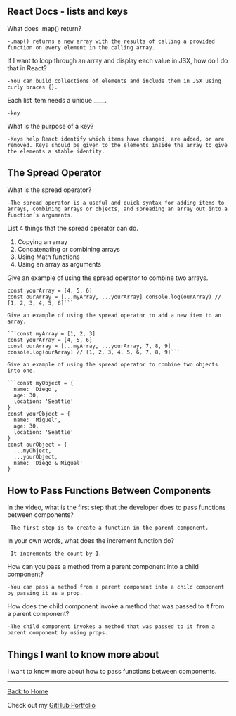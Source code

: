## React Docs - lists and keys

What does .map() return?

    -.map() returns a new array with the results of calling a provided function on every element in the calling array.

If I want to loop through an array and display each value in JSX, how do I do that in React?

    -You can build collections of elements and include them in JSX using curly braces {}.

Each list item needs a unique ____.

    -key

What is the purpose of a key?

    -Keys help React identify which items have changed, are added, or are removed. Keys should be given to the elements inside the array to give the elements a stable identity.

## The Spread Operator

What is the spread operator?

    -The spread operator is a useful and quick syntax for adding items to arrays, combining arrays or objects, and spreading an array out into a function’s arguments.

List 4 things that the spread operator can do.

1. Copying an array
2. Concatenating or combining arrays
3. Using Math functions
4. Using an array as arguments

Give an example of using the spread operator to combine two arrays.

```const myArray = [1, 2, 3] 
const yourArray = [4, 5, 6] 
const ourArray = [...myArray, ...yourArray] console.log(ourArray) // [1, 2, 3, 4, 5, 6]```

Give an example of using the spread operator to add a new item to an array.

```const myArray = [1, 2, 3]
const yourArray = [4, 5, 6]
const ourArray = [...myArray, ...yourArray, 7, 8, 9]
console.log(ourArray) // [1, 2, 3, 4, 5, 6, 7, 8, 9]```

Give an example of using the spread operator to combine two objects into one.

```const myObject = { 
  name: 'Diego', 
  age: 30, 
  location: 'Seattle' 
}
const yourObject = { 
  name: 'Miguel', 
  age: 30, 
  location: 'Seattle' 
}
const ourObject = { 
  ...myObject, 
  ...yourObject, 
  name: 'Diego & Miguel' 
}
```

## How to Pass Functions Between Components

In the video, what is the first step that the developer does to pass functions between components?

    -The first step is to create a function in the parent component.

In your own words, what does the increment function do?

    -It increments the count by 1.

How can you pass a method from a parent component into a child component?

    -You can pass a method from a parent component into a child component by passing it as a prop.

How does the child component invoke a method that was passed to it from a parent component?

    -The child component invokes a method that was passed to it from a parent component by using props.

## Things I want to know more about

I want to know more about how to pass functions between components.

---

[Back to Home](README.md)

Check out my [GitHub Portfolio](https://github.com/dmenezessousa/)